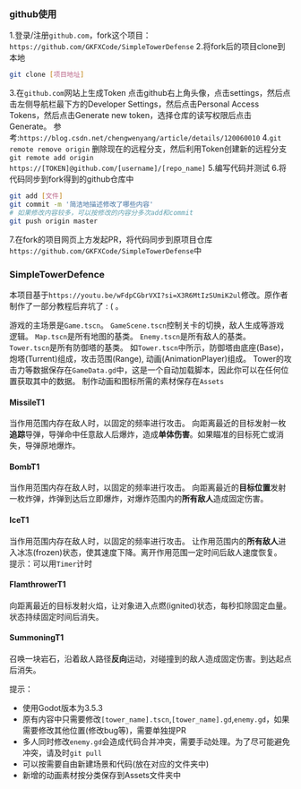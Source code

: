 ### github使用
1.登录/注册`github.com`，fork这个项目：`https://github.com/GKFXCode/SimpleTowerDefense`
2.将fork后的项目clone到本地
```bash
git clone [项目地址]
```
3.在`github.com`网站上生成Token
点击github右上角头像，点击settings，然后点击左侧导航栏最下方的Developer Settings，然后点击Personal Access Tokens，然后点击Generate new token，选择仓库的读写权限后点击Generate。
参考:`https://blog.csdn.net/chengwenyang/article/details/120060010`
4.`git remote remove origin`
删除现在的远程分支，然后利用Token创建新的远程分支
`git remote add origin https://[TOKEN]@github.com/[username]/[repo_name]`
5.编写代码并测试
6.将代码同步到fork得到的github仓库中
```bash
git add [文件]
git commit -m '简洁地描述修改了哪些内容'
# 如果修改内容较多，可以按修改的内容分多次add和commit
git push origin master
```
7.在fork的项目网页上方发起PR，将代码同步到原项目仓库`https://github.com/GKFXCode/SimpleTowerDefense`中

### SimpleTowerDefence
本项目基于`https://youtu.be/wFdpCGbrVXI?si=X3R6MtIzSUmiK2ul`修改。原作者制作了一部分教程后弃坑了 : ( 。

游戏的主场景是`Game.tscn`。
`GameScene.tscn`控制关卡的切换，敌人生成等游戏逻辑。
`Map.tscn`是所有地图的基类。
`Enemy.tscn`是所有敌人的基类。
`Tower.tscn`是所有防御塔的基类。
如`Tower.tscn`中所示，防御塔由底座(Base)，炮塔(Turrent)组成，攻击范围(Range), 动画(AnimationPlayer)组成。
Tower的攻击力等数据保存在`GameData.gd`中，这是一个自动加载脚本，因此你可以在任何位置获取其中的数据。
制作动画和图标所需的素材保存在`Assets`

#### MissileT1
当作用范围内存在敌人时，以固定的频率进行攻击。
向距离最近的目标发射一枚**追踪**导弹，导弹命中任意敌人后爆炸，造成**单体伤害**。如果瞄准的目标死亡或消失，导弹原地爆炸。
#### BombT1
当作用范围内存在敌人时，以固定的频率进行攻击。
向距离最近的**目标位置**发射一枚炸弹，炸弹到达后立即爆炸，对爆炸范围内的**所有敌人**造成固定伤害。
#### IceT1
当作用范围内存在敌人时，以固定的频率进行攻击。
让作用范围内的**所有敌人**进入冰冻(frozen)状态，使其速度下降。离开作用范围一定时间后敌人速度恢复。
提示：可以用`Timer`计时
#### FlamthrowerT1
向距离最近的目标发射火焰，让对象进入点燃(ignited)状态，每秒扣除固定血量。状态持续固定时间后消失。
#### SummoningT1
召唤一块岩石，沿着敌人路径**反向**运动，对碰撞到的敌人造成固定伤害。到达起点后消失。

提示：
- 使用Godot版本为3.5.3
- 原有内容中只需要修改`[tower_name].tscn`,`[tower_name].gd`,`enemy.gd`，如果需要修改其他位置(修改bug等)，需要单独提PR
- 多人同时修改`enemy.gd`会造成代码合并冲突，需要手动处理。为了尽可能避免冲突，请及时`git pull`
- 可以按需要自由新建场景和代码(放在对应的文件夹中)
- 新增的动画素材按分类保存到Assets文件夹中
